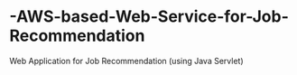 # -AWS-based-Web-Service-for-Job-Recommendation
Web Application for Job Recommendation (using Java Servlet)
